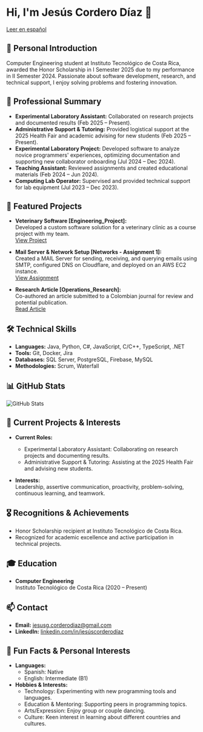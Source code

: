 # Hi, I'm Jesús Cordero Díaz 👋

[Leer en español](README_es.md)

## 👤 Personal Introduction
Computer Engineering student at Instituto Tecnológico de Costa Rica, awarded the Honor Scholarship in I Semester 2025 due to my performance in II Semester 2024. Passionate about software development, research, and technical support, I enjoy solving problems and fostering innovation.

## 💼 Professional Summary
- **Experimental Laboratory Assistant:** Collaborated on research projects and documented results (Feb 2025 – Present).
- **Administrative Support & Tutoring:** Provided logistical support at the 2025 Health Fair and academic advising for new students (Feb 2025 – Present).
- **Experimental Laboratory Project:** Developed software to analyze novice programmers' experiences, optimizing documentation and supporting new collaborator onboarding (Jul 2024 – Dec 2024).
- **Teaching Assistant:** Reviewed assignments and created educational materials (Feb 2024 – Jun 2024).
- **Computing Lab Operator:** Supervised and provided technical support for lab equipment (Jul 2023 – Dec 2023).

## 🚀 Featured Projects
- **Veterinary Software [Engineering_Project]:**  
  Developed a custom software solution for a veterinary clinic as a course project with my team.  
  [View Project](https://github.com/jesusgcd/Engineering_Project)
  
- **Mail Server & Network Setup [Networks - Assignment 1]:**  
  Created a MAIL Server for sending, receiving, and querying emails using SMTP, configured DNS on Cloudflare, and deployed on an AWS EC2 instance.  
  [View Assignment](https://github.com/jesusgcd/Networks/tree/master/Assignments/Assignment_1)
  
- **Research Article [Operations_Research]:**  
  Co-authored an article submitted to a Colombian journal for review and potential publication.  
  [Read Article](https://github.com/jesusgcd/Operations_Research/blob/master/Projects/Project_2/Carvajal_Rojas_Cordero.pdf)

## 🛠 Technical Skills
- **Languages:** Java, Python, C#, JavaScript, C/C++, TypeScript, .NET  
- **Tools:** Git, Docker, Jira  
- **Databases:** SQL Server, PostgreSQL, Firebase, MySQL  
- **Methodologies:** Scrum, Waterfall

## 📊 GitHub Stats
![GitHub Stats](https://github-readme-stats.vercel.app/api?username=jesusgcd&show_icons=true&theme=default)

## 🔭 Current Projects & Interests
- **Current Roles:**  
  - Experimental Laboratory Assistant: Collaborating on research projects and documenting results.  
  - Administrative Support & Tutoring: Assisting at the 2025 Health Fair and advising new students.
  
- **Interests:**  
  Leadership, assertive communication, proactivity, problem-solving, continuous learning, and teamwork.

## 🎖 Recognitions & Achievements
- Honor Scholarship recipient at Instituto Tecnológico de Costa Rica.
- Recognized for academic excellence and active participation in technical projects.

## 🎓 Education
- **Computer Engineering**  
  Instituto Tecnológico de Costa Rica (2020 – Present)

## 📫 Contact
- **Email:** [jesusg.corderodiaz@gmail.com](mailto:jesusg.corderodiaz@gmail.com)
- **LinkedIn:** [linkedin.com/in/jesúscorderodíaz](https://linkedin.com/in/jes%C3%BAs-corderod%C3%ADaz)

## 🎲 Fun Facts & Personal Interests
- **Languages:**  
  - Spanish: Native  
  - English: Intermediate (B1)
- **Hobbies & Interests:**  
  - Technology: Experimenting with new programming tools and languages.  
  - Education & Mentoring: Supporting peers in programming topics.  
  - Arts/Expression: Enjoy group or couple dancing.  
  - Culture: Keen interest in learning about different countries and cultures.
